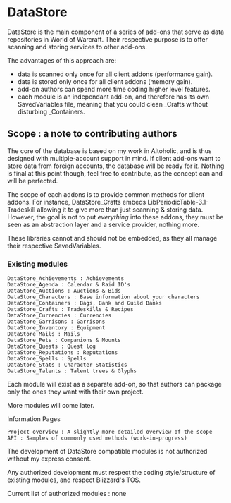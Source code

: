 # DataStore

DataStore is the main component of a series of add-ons that serve as data repositories in World of Warcraft. Their respective purpose is to offer scanning and storing services to other add-ons.

The advantages of this approach are:

- data is scanned only once for all client addons (performance gain).
- data is stored only once for all client addons (memory gain).
- add-on authors can spend more time coding higher level features.
- each module is an independant add-on, and therefore has its own SavedVariables file, meaning that you could clean _Crafts without disturbing _Containers.

## Scope : a note to contributing authors

The core of the database is based on my work in Altoholic, and is thus designed with multiple-account support in mind. If client add-ons want to store data from foreign accounts, the database will be ready for it. Nothing is final at this point though, feel free to contribute, as the concept can and will be perfected.

The scope of each addons is to provide common methods for client addons. For instance, DataStore_Crafts embeds LibPeriodicTable-3.1-Tradeskill allowing it to give more than just scanning & storing data. However, the goal is not to put _everything_ into these addons, they must be seen as an abstraction layer and a service provider, nothing more.

These libraries cannot and should not be embedded, as they all manage their respective SavedVariables.

### Existing modules

    DataStore_Achievements : Achievements
    DataStore_Agenda : Calendar & Raid ID's
    DataStore_Auctions : Auctions & Bids
    DataStore_Characters : Base information about your characters
    DataStore_Containers : Bags, Bank and Guild Banks
    DataStore_Crafts : Tradeskills & Recipes
    DataStore_Currencies : Currencies
    DataStore_Garrisons : Garrisons
    DataStore_Inventory : Equipment
    DataStore_Mails : Mails
    DataStore_Pets : Companions & Mounts
    DataStore_Quests : Quest log
    DataStore_Reputations : Reputations
    DataStore_Spells : Spells
    DataStore_Stats : Character Statistics
    DataStore_Talents : Talent trees & Glyphs

Each module will exist as a separate add-on, so that authors can package only the ones they want with their own project.

More modules will come later.

Information Pages

    Project overview : A slightly more detailed overview of the scope
    API : Samples of commonly used methods (work-in-progress)

 

The development of DataStore compatible modules is not authorized without my express consent.

Any authorized development must respect the coding style/structure of existing modules, and respect Blizzard's TOS.

 

Current list of authorized modules : none
